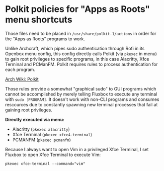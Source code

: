 # Polkit policies for "Apps as Roots" menu shortcuts

Those files need to be placed in `/usr/share/polkit-1/actions` in order for the "Apps as Roots" programs to work.

Unlike Archcraft, which pipes sudo authentication through Rofi in its Openbox menu config, this config directly 
calls Polkit (via `pkexec` in menu) to gain root privileges to specific programs, in this case Alacritty, Xfce Terminal 
and PCManFM. Polkit requires rules to process authentication for each program.

[Arch Wiki: Polkit](https://wiki.archlinux.org/title/Polkit)

Those rules provide a somewhat "graphical sudo" to GUI programs which cannot be accomplished by merely telling Fluxbox
to execute any terminal with `sudo [PROGRAM]`. It doesn't work with non-CLI programs and consumes rescources due
to constantly spawning new terminal processes that fail at gaining root privileges.

**Directly executed via menu:**
- Alacritty (`pkexec alacritty`)
- Xfce Terminal (`pkexec xfce4-terminal`)
- PCMANFM (`pkexec pcmanfm`)

Because I always want to open Vim in a privileged Xfce Terminal, I set Fluxbox to open Xfce Terminal to execute 
Vim:

 `pkexec xfce-terminal --command="vim"`
 
